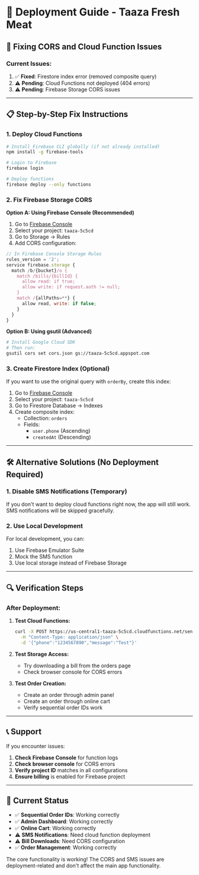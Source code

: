 # 🚀 Deployment Guide - Taaza Fresh Meat

## 🔧 Fixing CORS and Cloud Function Issues

### **Current Issues:**
1. ✅ **Fixed**: Firestore index error (removed composite query)
2. ⚠️ **Pending**: Cloud Functions not deployed (404 errors)
3. ⚠️ **Pending**: Firebase Storage CORS issues

---

## 📋 Step-by-Step Fix Instructions

### **1. Deploy Cloud Functions**

```bash
# Install Firebase CLI globally (if not already installed)
npm install -g firebase-tools

# Login to Firebase
firebase login

# Deploy functions
firebase deploy --only functions
```

### **2. Fix Firebase Storage CORS**

**Option A: Using Firebase Console (Recommended)**
1. Go to [Firebase Console](https://console.firebase.google.com)
2. Select your project: `taaza-5c5cd`
3. Go to Storage → Rules
4. Add CORS configuration:

```javascript
// In Firebase Console Storage Rules
rules_version = '2';
service firebase.storage {
  match /b/{bucket}/o {
    match /bills/{billId} {
      allow read: if true;
      allow write: if request.auth != null;
    }
    match /{allPaths=**} {
      allow read, write: if false;
    }
  }
}
```

**Option B: Using gsutil (Advanced)**
```bash
# Install Google Cloud SDK
# Then run:
gsutil cors set cors.json gs://taaza-5c5cd.appspot.com
```

### **3. Create Firestore Index (Optional)**

If you want to use the original query with `orderBy`, create this index:

1. Go to [Firebase Console](https://console.firebase.google.com)
2. Select your project: `taaza-5c5cd`
3. Go to Firestore Database → Indexes
4. Create composite index:
   - Collection: `orders`
   - Fields: 
     - `user.phone` (Ascending)
     - `createdAt` (Descending)

---

## 🛠️ Alternative Solutions (No Deployment Required)

### **1. Disable SMS Notifications (Temporary)**

If you don't want to deploy cloud functions right now, the app will still work. SMS notifications will be skipped gracefully.

### **2. Use Local Development**

For local development, you can:
1. Use Firebase Emulator Suite
2. Mock the SMS function
3. Use local storage instead of Firebase Storage

---

## 🔍 Verification Steps

### **After Deployment:**

1. **Test Cloud Functions:**
   ```bash
   curl -X POST https://us-central1-taaza-5c5cd.cloudfunctions.net/sendSMS \
     -H "Content-Type: application/json" \
     -d '{"phone":"1234567890","message":"Test"}'
   ```

2. **Test Storage Access:**
   - Try downloading a bill from the orders page
   - Check browser console for CORS errors

3. **Test Order Creation:**
   - Create an order through admin panel
   - Create an order through online cart
   - Verify sequential order IDs work

---

## 📞 Support

If you encounter issues:

1. **Check Firebase Console** for function logs
2. **Check browser console** for CORS errors
3. **Verify project ID** matches in all configurations
4. **Ensure billing** is enabled for Firebase project

---

## 🎯 Current Status

- ✅ **Sequential Order IDs**: Working correctly
- ✅ **Admin Dashboard**: Working correctly  
- ✅ **Online Cart**: Working correctly
- ⚠️ **SMS Notifications**: Need cloud function deployment
- ⚠️ **Bill Downloads**: Need CORS configuration
- ✅ **Order Management**: Working correctly

The core functionality is working! The CORS and SMS issues are deployment-related and don't affect the main app functionality. 